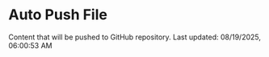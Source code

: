 # Auto Push File

Content that will be pushed to GitHub repository.
Last updated: 08/19/2025, 06:00:53 AM